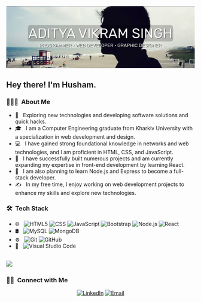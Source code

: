 <img src="https://raw.githubusercontent.com/AVS1508/AVS1508/master/assets/Aditya%20Vikram%20Singh%20Banner.png">

<h2> Hey there! I'm Husham.</h2>

<h3> 👨🏻‍💻 &nbsp;About Me </h3>

- 🤔 &nbsp; Exploring new technologies and developing software solutions and quick hacks.
- 🎓 &nbsp;  I am a Computer Engineering graduate from Kharkiv University with a specialization in web development and design.
- 💻 &nbsp; I have gained strong foundational knowledge in networks and web technologies, and I am proficient in HTML, CSS, and JavaScript.
- 🚀 &nbsp; I have successfully built numerous projects and am currently expanding my expertise in front-end development by learning React.
- 🌱 &nbsp; I am also planning to learn Node.js and Express to become a full-stack developer.
- ✍️ &nbsp; In my free time, I enjoy working on web development projects to enhance my skills and explore new technologies.

<h3> 🛠 &nbsp;Tech Stack</h3>

- 🌐 &nbsp;
  ![HTML5](https://img.shields.io/badge/-HTML5-333333?style=flat&logo=HTML5)
  ![CSS](https://img.shields.io/badge/-CSS-333333?style=flat&logo=CSS3&logoColor=1572B6)
  ![JavaScript](https://img.shields.io/badge/-JavaScript-333333?style=flat&logo=javascript)
  ![Bootstrap](https://img.shields.io/badge/-Bootstrap-333333?style=flat&logo=bootstrap&logoColor=563D7C)
  ![Node.js](https://img.shields.io/badge/-Node.js-333333?style=flat&logo=node.js)
  ![React](https://img.shields.io/badge/-React-333333?style=flat&logo=react)
- 🛢 &nbsp;
  ![MySQL](https://img.shields.io/badge/-MySQL-333333?style=flat&logo=mysql)
  ![MongoDB](https://img.shields.io/badge/-MongoDB-333333?style=flat&logo=mongodb)
- ⚙️ &nbsp;
  ![Git](https://img.shields.io/badge/-Git-333333?style=flat&logo=git)
  ![GitHub](https://img.shields.io/badge/-GitHub-333333?style=flat&logo=github)
- 🔧 &nbsp;
  ![Visual Studio Code](https://img.shields.io/badge/-Visual%20Studio%20Code-333333?style=flat&logo=visual-studio-code&logoColor=007ACC)

<br/>

<a href="https://github.com/HushamGad">
  <img height="180em" src="https://github-readme-stats.vercel.app/api?username=HushamGad&theme=buefy&show_icons=true" />
</a>

<br/>

<h3> 🤝🏻 &nbsp;Connect with Me </h3>

<p align="center">
<a href="https://www.linkedin.com/in/hisham-jad-0a029a179/"><img alt="LinkedIn" src="https://img.shields.io/badge/LinkedIn-hisham%20jad-blue?style=flat-square&logo=linkedin"></a>
<a href="mailto:hishamalmged@gmail.com"><img alt="Email" src="https://img.shields.io/badge/Email-hishamalmged@gmail.com-blue?style=flat-square&logo=gmail"></a>
</p>

